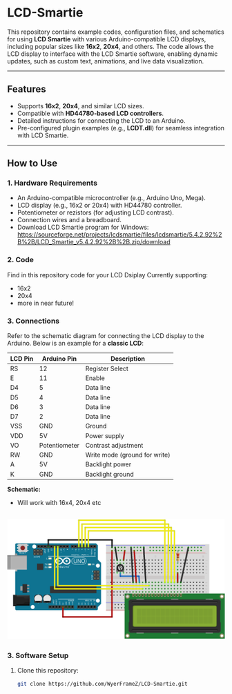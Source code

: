 # LCD-Smartie

This repository contains example codes, configuration files, and schematics for using **LCD Smartie** with various Arduino-compatible LCD displays, including popular sizes like **16x2**, **20x4**, and others. The code allows the LCD display to interface with the LCD Smartie software, enabling dynamic updates, such as custom text, animations, and live data visualization.

---

## Features
- Supports **16x2**, **20x4**, and similar LCD sizes.
- Compatible with **HD44780-based LCD controllers**.
- Detailed instructions for connecting the LCD to an Arduino.
- Pre-configured plugin examples (e.g., **LCDT.dll**) for seamless integration with LCD Smartie.

---

## How to Use

### 1. **Hardware Requirements**

- An Arduino-compatible microcontroller (e.g., Arduino Uno, Mega).
- LCD display (e.g., 16x2 or 20x4) with HD44780 controller.
- Potentiometer or rezistors (for adjusting LCD contrast).
- Connection wires and a breadboard.
- Download LCD Smartie program for Windows: https://sourceforge.net/projects/lcdsmartie/files/lcdsmartie/5.4.2.92%2B%2B/LCD_Smartie_v5.4.2.92%2B%2B.zip/download
  
### 2. **Code**
Find in this repository code for your LCD Dsiplay
Currently supporting:
- 16x2
- 20x4
- more in near future!

### 3. **Connections**
Refer to the schematic diagram for connecting the LCD display to the Arduino. Below is an example for a **classic LCD**:

| LCD Pin | Arduino Pin | Description                   |
|---------|-------------|-------------------------------|
| RS      | 12          | Register Select              |
| E       | 11          | Enable                       |
| D4      | 5           | Data line                    |
| D5      | 4           | Data line                    |
| D6      | 3           | Data line                    |
| D7      | 2           | Data line                    |
| VSS     | GND         | Ground                       |
| VDD     | 5V          | Power supply                 |
| VO      | Potentiometer | Contrast adjustment          |
| RW      | GND         | Write mode (ground for write) |
| A       | 5V          | Backlight power              |
| K       | GND         | Backlight ground             |

**Schematic:**
- Will work with 16x4, 20x4 etc

![Forge Logo](img/uno.png)
---

### 3. **Software Setup**
1. Clone this repository:
   ```bash
   git clone https://github.com/WyerFrameZ/LCD-Smartie.git

